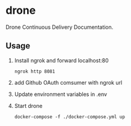 # drone

Drone Continuous Delivery Documentation.

## Usage
1. Install ngrok and forward localhost:80
   ```
   ngrok http 8081
   ```
2. add Github OAuth comsumer with ngrok url

3. Update environment variables in .env

4. Start drone
   ```
   docker-compose -f ./docker-compose.yml up
   ```
